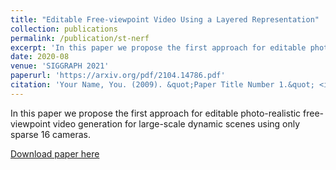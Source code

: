 ```yaml
---
title: "Editable Free-viewpoint Video Using a Layered Representation"
collection: publications
permalink: /publication/st-nerf
excerpt: 'In this paper we propose the first approach for editable photo-realistic free-viewpoint video generation for large-scale dynamic scenes using only sparse 16 cameras. '
date: 2020-08
venue: 'SIGGRAPH 2021'
paperurl: 'https://arxiv.org/pdf/2104.14786.pdf'
citation: 'Your Name, You. (2009). &quot;Paper Title Number 1.&quot; <i>Journal 1</i>. 1(1).'
---
```

In this paper we propose the first approach for editable photo-realistic free-viewpoint video generation for large-scale dynamic scenes using only sparse 16 cameras.

[Download paper here](https://arxiv.org/pdf/2104.14786.pdf)
